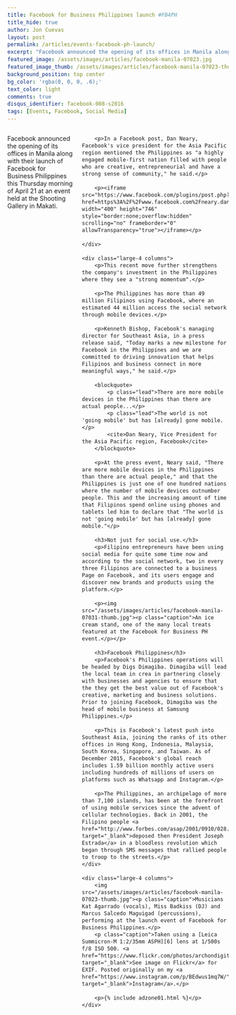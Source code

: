 ```yaml
---
title: Facebook for Business Philippines launch #FB4PH
title_hide: true
author: Jon Cuevas
layout: post
permalink: /articles/events-facebook-ph-launch/
excerpt: "Facebook announced the opening of its offices in Manila along with their launch of Facebook for Business Philippines this Thursday morning of April 21 at an event held at the Shooting Gallery in Makati."
featured_image: /assets/images/articles/facebook-manila-07023.jpg
featured_image_thumb: /assets/images/articles/facebook-manila-07023-thumb.jpg
background_position: top center
bg_color: 'rgba(0, 0, 0, .6);'
text_color: light
comments: true
disqus_identifier: facebook-008-s2016
tags: [Events, Facebook, Social Media]
---
```


<div class="row">
	<div class="large-4 columns">
		<p class="lead">Facebook announced the opening of its offices in Manila along with their launch of Facebook for Business Philippines this Thursday morning of April 21 at an event held at the Shooting Gallery in Makati.</p>

		<p>In a Facebook post, Dan Neary, Facebook's vice president for the Asia Pacific region mentioned the Philippines as "a highly engaged mobile-first nation filled with people who are creative, entrepreneurial and have a strong sense of community," he said.</p>

		<p><iframe src="https://www.facebook.com/plugins/post.php?href=https%3A%2F%2Fwww.facebook.com%2Fneary.dan%2Fposts%2F10153325822321486&width=400" width="400" height="746" style="border:none;overflow:hidden" scrolling="no" frameborder="0" allowTransparency="true"></iframe></p>

	</div>

	<div class="large-4 columns">
		<p>This recent move further strengthens the company's investment in the Philippines where they see a "strong momentum".</p>

		<p>The Philippines has more than 49 million Filipinos using Facebook, where an estimated 44 million access the social network through mobile devices.</p>

		<p>Kenneth Bishop, Facebook's managing director for Southeast Asia, in a press release said, "Today marks a new milestone for Facebook in the Philippines and we are committed to driving innovation that helps Filipinos and business connect in more meaningful ways," he said.</p>

		<blockquote>
			<p class="lead">There are more mobile devices in the Philippines than there are actual people...</p>
			<p class="lead">The world is not 'going mobile' but has [already] gone mobile.</p>
			<cite>Dan Neary, Vice President for the Asia Pacific region, Facebook</cite>
		</blockquote>

		<p>At the press event, Neary said, "There are more mobile devices in the Philippines than there are actual people," and that the Philippines is just one of one hundred nations where the number of mobile devices outnumber people. This and the increasing amount of time that Filipinos spend online using phones and tablets led him to declare that "The world is not 'going mobile' but has [already] gone mobile."</p>

		<h3>Not just for social use.</h3>
		<p>Filipino entrepreneurs have been using social media for quite some time now and according to the social network, two in every three Filipinos are connected to a business Page on Facebook, and its users engage and discover new brands and products using the platform.</p>

		<p><img src="/assets/images/articles/facebook-manila-07031-thumb.jpg"><p class="caption">An ice cream stand, one of the many local treats featured at the Facebook for Business PH event.</p></p>

		<h3>Facebook Philippines</h3>
		<p>Facebook's Philippines operations will be headed by Digs Dimagiba. Dimagiba will lead the local team in crea in partnering closely with businesses and agencies to ensure that the they get the best value out of Facebook's creative, marketing and business solutions. Prior to joining Facebook, Dimagiba was the head of mobile business at Samsung Philippines.</p>

		<p>This is Facebook's latest push into Southeast Asia, joining the ranks of its other offices in Hong Kong, Indonesia, Malaysia, South Korea, Singapore, and Taiwan. As of December 2015, Facebook's global reach includes 1.59 billion monthly active users including hundreds of millions of users on platforms such as Whatsapp and Instagram.</p>

		<p>The Philippines, an archipelago of more than 7,100 islands, has been at the forefront of using mobile services since the advent of cellular technologies. Back in 2001, the Filipino people <a href="http://www.forbes.com/asap/2001/0910/028.html" target="_blank">deposed then President Joseph Estrada</a> in a bloodless revolution which began through SMS messages that rallied people to troop to the streets.</p>
	</div>

	<div class="large-4 columns">
		<img src="/assets/images/articles/facebook-manila-07023-thumb.jpg"><p class="caption">Musicians Kat Agarrado (vocals), Miss Badkiss (DJ) and Marcus Salcedo Maguigad (percussions), performing at the launch event of Facebook for Business Philippines.</p>
		<p class="caption">Taken using a [Leica Summicron-M 1:2/35mm ASPH][6] lens at 1/500s f/8 ISO 500. <a href="https://www.flickr.com/photos/archondigital/26221436084/" target="_blank">See image on Flickr</a> for EXIF. Posted originally on my <a href="https://www.instagram.com/p/BEdwus1mq7W/" target="_blank">Instagram</a>.</p>

		<p>{% include adzone01.html %}</p>
	</div>
</div>


[1]: https://www.flickr.com/photos/archondigital/26221436084/
[2]: https://www.instagram.com/p/BEdwus1mq7W/
[5]: /topic/sony-a7sii/
[6]: /topic/leica/